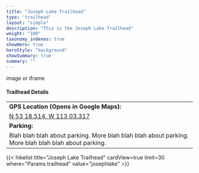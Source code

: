 ```yaml
---
title: "Joseph Lake Trailhead"
type: 'trailhead'
layout: "simple"
description: "This is the Joseph Lake Trailhead"
weight: "100"
taxonomy_indexes: true
showHero: true
heroStyle: "background"
showSummary: true
summary: ""
---
```

<div class="flex flex-col text-surface shadow-secondary-1 dark:bg-surface-dark dark:text-white max-w-max lg:flex-row h-auto sm:pb-10">
<div class="w-full lg:w-1/2" style="margin-bottom: 20px;">
image or iframe
</div>
  <div class="flex flex-col justify-start pl-5 lg:w-1/2">
    <h4 class="text-xl font-large mt-0">Trailhead Details</h4>
      <table width=100% class="w-full">
      <tbody>
        <tr>
          <td valign="top" width="100%" class="mb-2 text-base" colspan="2"><b>GPS Location (Opens in Google Maps): </b></td>
        </tr>
        <tr>
          <td valign="top" colspan="2" class="my-4 text-base"><a href="https://maps.app.goo.gl/6EXc6rk8eWA2yPW79" target="_blank">N 53 18.514, W 113 03.317</a></td>
        </tr>
        <tr>
          <td valign="top" class="mb-2 text-base"><b>Parking:</b></td>
        </tr>
        <tr>
          <td valign="top" colspan="2" class="my-4 text-base">Blah blah blah about parking. More blah blah blah about parking. More blah blah blah about parking.</td>
        </tr>
      </tbody>
      </table>
    </p>
  </div>
</div>

{{< hikelist title="Joseph Lake Trailhead" cardView=true limit=30 where="Params.trailhead" value="josephlake" >}}
